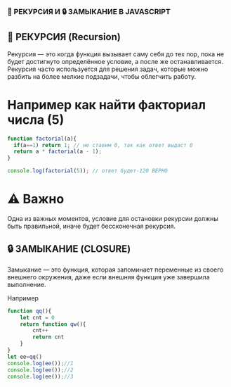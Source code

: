 <!-- # 🟨 JAVASCRIPT

## 📘 ЧТО ТАКОЕ JAVASCRIPT  
**JAVASCRIPT (JS)** — ЭТО ЯЗЫК ПРОГРАММИРОВАНИЯ, КОТОРЫЙ ДЕЛАЕТ САЙТЫ **ЖИВЫМИ И ИНТЕРАКТИВНЫМИ**.  
ЕСЛИ **HTML** ОТВЕЧАЕТ ЗА СТРУКТУРУ, А **CSS** ЗА ВНЕШНИЙ ВИД, ТО **JS** УПРАВЛЯЕТ ПОВЕДЕНИЕМ — КЛИКАМИ, ДВИЖЕНИЕМ, ФОРМАМИ И Т.Д.  

ОН РАБОТАЕТ ПРЯМО В БРАУЗЕРЕ, А С ПОМОЩЬЮ **NODE.JS** — ЕЩЁ И НА СЕРВЕРЕ.

---

## ⚙️ ЧТО МОЖНО ДЕЛАТЬ С JAVASCRIPT  
- МЕНЯТЬ ТЕКСТ, КАРТИНКИ И СТИЛИ НА САЙТЕ  
- РЕАГИРОВАТЬ НА ДЕЙСТВИЯ ПОЛЬЗОВАТЕЛЯ  
- ОТПРАВЛЯТЬ И ПОЛУЧАТЬ ДАННЫЕ С СЕРВЕРА  
- ДЕЛАТЬ АНИМАЦИИ И ЭФФЕКТЫ  
- ПИСАТЬ СЕРВЕРЫ, ИГРЫ И МОБИЛЬНЫЕ ПРИЛОЖЕНИЯ  

---

## 🧠 ОСОБЕННОСТИ ЯЗЫКА  
- ЛЕГКО НАЧАТЬ — НЕ НУЖНО КОМПИЛИРОВАТЬ  
- МОЖНО ПИСАТЬ И ЗАПУСКАТЬ ПРЯМО В БРАУЗЕРЕ  
- ПОДДЕРЖИВАЕТ **АСИНХРОННОСТЬ** (ВЫПОЛНЕНИЕ КОДА БЕЗ ЗАДЕРЖЕК)  
- РАБОТАЕТ ПОЧТИ ВЕЗДЕ — НА САЙТЕ, В ПРИЛОЖЕНИИ, НА СЕРВЕРЕ  
- ИМЕЕТ ОГРОМНОЕ КОЛИЧЕСТВО БИБЛИОТЕК И ФРЕЙМВОРКОВ  

---

## 🧩 ПРИМЕРЫ КОДА

### 🔹 ПЕРЕМЕННЫЕ
```js
let name = "Umar";
const age = 20;

### 🔹 ФУНКЦИИ
```js
function hello(name) {
  console.log("Привет, " + name + "!");
}

hello("Умар");

### 🔹 ЦИКЛЫ
```js
for (let i = 1; i <= 3; i++) {
  console.log("Число: " + i);
} -->



<!-- ## 🔁 УСЛОВИЯ И ЦИКЛЫ В JAVASCRIPT

### ✅ УСЛОВНЫЕ ОПЕРАТОРЫ

**`if / else`** — позволяет выполнять код в зависимости от условия.

```javascript
const age = 18;

if (age >= 18) {
  console.log("Доступ разрешён");
} else {
  console.log("Доступ запрещён");
}
```
## Можно использовать else if для проверки нескольких условий:

```javascript
const score = 85;

if (score >= 90) {
  console.log("Оценка: A");
} else if (score >= 75) {
  console.log("Оценка: B");
} else {
  console.log("Оценка ниже B");
}
```

## Тернарный оператор — короткая форма if / else:

```javascript
const isLoggedIn = true;

const message = isLoggedIn ? "Привет!" : "Пожалуйста, войдите.";
console.log(message);
```

### 🔄 ЦИКЛЫ
## for — классический цикл с счётчиком:
 
``` javascript
for (let i = 0; i < 5; i++) {
  console.log("Итерация №", i);
}
```

## while — цикл с условием:
```javascript
let i = 0;

while (i < 5) {
  console.log("Счётчик:", i);
  i++;
}
``` -->




<!-- ### 🔍 SCOPE В JAVASCRIPT
## 💡 ЧТО ТАКОЕ SCOPE

Scope (область видимости) — это зона, в которой можно обращаться к переменной или функции.
Если переменная находится внутри области, мы можем её использовать.
Если вне области — доступ к ней будет невозможен.

Scope помогает JS понимать, где переменная "живет" и где её можно использовать.

### ВИДЫ SCOPE
## 1. 🌍 ГЛОБАЛЬНЫЙ SCOPE
# Переменные, созданные вне функции или блока, имеют глобальную видимость.
# Они доступны везде в коде.

```javascript
let name = "Umar";

function name() {
  console.log(name); // Работает
}
name();
```

## 2. 🧩 ЛОКАЛЬНЫЙ (FUNCTION) SCOPE
# Переменные, объявленные внутри функции, видны только внутри неё.

```javascript
function qq() {
  let slovo = "Hello";
  console.log(slovo); // будет работаь
}
console.log(slovo); // не будет работаь — так как переменная вне области
```

## 3. 🔒 БЛОКОВЫЙ (BLOCK) SCOPE
# Работает с { } — например, в if, for и т.д.
# Переменные, объявленные с let или const, доступны только внутри блока.

```javascript
if (true) {
  let a = 10;
  console.log(a); // правильно
}
console.log(a); //  не правильно — так как нет доступа
```
 -->


### 🔁 РЕКУРСИЯ И 🔒 ЗАМЫКАНИЕ В JAVASCRIPT

## 🔁 РЕКУРСИЯ (Recursion)

Рекурсия — это когда функция вызывает саму себя до тех пор, пока не будет достигнуто определённое условие, а после же останавливается.
Рекурсия часто используется для решения задач, которые можно разбить на более мелкие подзадачи, чтобы облегчить работу.

# Например как найти факториал числа (5)
```javascript
function factorial(a){
  if(a==1) return 1; // не ставим 0, так как ответ выдаст 0
  return a * factorial(a - 1);
}

console.log(factorial(5)); // ответ будет-120 ВЕРНО
```
# ⚠️ Важно
Одна из важных моментов, условие для остановки рекурсии должны быть правильной, иначе будет бессконечная рекурсия.


## 🔒 ЗАМЫКАНИЕ (CLOSURE)

Замыкание — это функция, которая запоминает переменные из своего внешнего окружения, даже если внешняя функция уже завершила выполнение.

Например 
```javascript
function qq(){
    let cnt = 0
    return function qw(){
        cnt++
        return cnt
    }
}
let ee=qq()
console.log(ee());//1
console.log(ee());//2
console.log(ee());//3